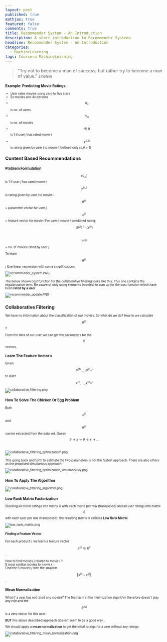 ```yaml
---
layout: post
published: true
mathjax: true
featured: false
comments: true
title: Recommender System - An Introduction
description: A short introduction to Recommender Systems
headline: Recommender System - An Introduction
categories:
  - MachineLearning
tags: Coursera MachineLearning
---
```

>&quot;Try not to become a man of success, but rather try to become a man of value.&quot;
><small><cite title="Einstein">Einstein</cite><small>
  
### Example: Predicting Movie Ratings
- User rates movies using zero to five stars
- 5x movies and 4x persons
- $$n_u$$ is no. of users
- $$n_m$$ is no. of movies
- $$r(i,j)$$ is 1 if user *j* has rated movie *i*
- $$y^{(i,j)}$$ is rating given by user *j* to movie *i* (defined only *r(i,j) = 1*)

## Content Based Recommendations

### Problem Formulation
$$r(i,j)$$ is 1 if user *j* has rated movie *i* <br>
$$y^{(i,j)}$$ is rating given by user *j* to movie *i* <br>
$$\theta^{(i)}$$ = parameter vector for user *j* <br>
$$x^{(i)}$$ = feature vector for movie *i*
For user *j*, movie *i*, predicted rating: $$(\theta^{(j)})^T \cdot (x^{(i)})$$ <br>

$$m^{(j)}$$ = no. of movies rated by user *j*

To learn $$\theta^{(j)}$$:
Use linear regression with some simplifications

![recommender_system.PNG]({{site.baseurl}}/images/posts/RecommenderSystems_AnIntroduction/recommender_system.PNG)

The below shown cost function for the collaborative filtering looks like this. This one contains the regularization term.
Be aware of only using elements (movies) to sum up for the cost function which have been **rated by a user**.

![recommender_update.PNG]({{site.baseurl}}/images/posts/RecommenderSystems_AnIntroduction/recommender_update.PNG)

## Collaborative Filtering
We have no information about the classification of our movies. So what do we do? How to we calculate $$\theta^{(j)}$$?

From the data of our user we can get the parameters for the $$\theta$$ vectors.

### Learn The Feature Vector *x*
Given $$\theta^{(1)},...,\theta^{(n_u)}$$ to learn $$x^{(1)},..., x^{(n_m)}$$

![collaborative_filtering.png]({{site.baseurl}}/images/posts/RecommenderSystems_AnIntroduction/collaborative_filtering.png)

### How To Solve The Chicken Or Egg Problem
Both $$x^{(i)}$$ and $$\theta^{(i)}$$ can be extracted from the data set.
Guess $$\theta \to x \to \theta \to x \to ...$$ <br>

![collaborative_filtering_optimization1.png]({{site.baseurl}}/images/posts/RecommenderSystems_AnIntroduction/collaborative_filtering_optimization1.png)

This going back and forth to estimate the two parameters is not the fastest approach. There are also others as the proposed simultanous approach:

![collaborative_filtering_optimization_simultanously.png]({{site.baseurl}}/images/posts/RecommenderSystems_AnIntroduction/collaborative_filtering_optimization_simultanously.png)

### How To Apply The Algorithm
![collaborative_filtering_algorithm.png]({{site.baseurl}}/images/posts/RecommenderSystems_AnIntroduction/collaborative_filtering_algorithm.png)

### Low Rank Matrix Factorization
Stacking all movie ratings into matrix *X* with each movie per row (transposed) and all user ratings into matrix $$\theta$$ with each user per row (transposed), the resulting matrix is called a **Low Rank Matrix**.

![low_rank_matrix.png]({{site.baseurl}}/images/posts/RecommenderSystems_AnIntroduction/low_rank_matrix.png)

#### Finding a Feature Vector
For each product *i*, we learn a feature vector $$x^{(i)} \in \mathbb{R}^n$$.

How to find movies *j* related to movie *i* ?<br>
5 most similiar movies to movie *i* : <br>
Find the 5 movies *j* with the smallest $$\Vert x^{(i)} - x^{(j)}\Vert$$.

### Mean Normalization
What if a user has not rated any movies? The first term in the minimization algorithm therefore doesn't play any role and the $$\theta^{(5)}$$ is a zero vector for this user.

**BUT** this above described approach doesn't seem to be a good way...

We should apply a **mean normalization** to get the initial ratings for a user without any ratings:

![collaborative_filtering_mean_normalization.png]({{site.baseurl}}/images/posts/RecommenderSystems_AnIntroduction/collaborative_filtering_mean_normalization.png)
